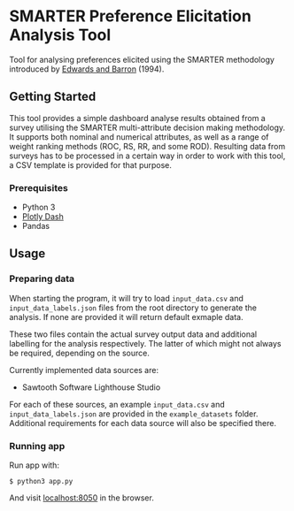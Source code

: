 # SMARTER Preference Elicitation Analysis Tool

Tool for analysing preferences elicited using the SMARTER methodology introduced by [Edwards and Barron](https://doi.org/10.1006/obhd.1994.1087) (1994).

## Getting Started

This tool provides a simple dashboard analyse results obtained from a survey utilising the SMARTER multi-attribute decision making methodology. It supports both nominal and numerical attributes, as well as a range of weight ranking methods (ROC, RS, RR, and some ROD). Resulting data from surveys has to be processed in a certain way in order to work with this tool, a CSV template is provided for that purpose.

### Prerequisites

* Python 3
* [Plotly Dash](https://dash.plotly.com/)
* Pandas
<!-- * [Pandas](https://pandas.pydata.org/) -->

<!-- ### Installing

A step by step series of examples that tell you how to get a development env running

Say what the step will be

```
Give the example
```

And repeat

```
until finished
```

End with an example of getting some data out of the system or using it for a little demo

## Running the tests

Explain how to run the automated tests for this system

### Break down into end to end tests

Explain what these tests test and why

```
Give an example
```

### And coding style tests

Explain what these tests test and why

```
Give an example
```

## Deployment

Add additional notes about how to deploy this on a live system

## Built With

* [Dropwizard](http://www.dropwizard.io/1.0.2/docs/) - The web framework used
* [Maven](https://maven.apache.org/) - Dependency Management
* [ROME](https://rometools.github.io/rome/) - Used to generate RSS Feeds

## Contributing

Please read [CONTRIBUTING.md](https://gist.github.com/PurpleBooth/b24679402957c63ec426) for details on our code of conduct, and the process for submitting pull requests to us.

## Versioning

We use [SemVer](http://semver.org/) for versioning. For the versions available, see the [tags on this repository](https://github.com/your/project/tags).  -->

## Usage

### Preparing data

When starting the program, it will try to load `input_data.csv` and `input_data_labels.json` files from the root directory to generate the analysis. If none are provided it will return default exmaple data.

These two files contain the actual survey output data and additional labelling for the analysis respectively. The latter of which might not always be required, depending on the source.

Currently implemented data sources are:

* Sawtooth Software Lighthouse Studio

For each of these sources, an example `input_data.csv` and `input_data_labels.json` are provided in the `example_datasets` folder. Additional requirements for each data source will also be specified there.

### Running app

Run app with:

```
$ python3 app.py
```

And visit [localhost:8050](http://localhost:8050/) in the browser.

<!-- ## Authors

* **Billie Thompson** - *Initial work* - [PurpleBooth](https://github.com/PurpleBooth)

See also the list of [contributors](https://github.com/your/project/contributors) who participated in this project. -->

<!-- ## License

This project is licensed under the MIT License - see the [LICENSE.md](LICENSE.md) file for details -->

<!-- ## Acknowledgments

* Hat tip to anyone whose code was used
* Inspiration
* etc -->
